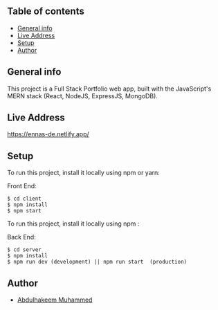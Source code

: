
## Table of contents

- [General info](#general-info)
- [Live Address](#live-address)
- [Setup](#setup)
- [Author](#author)

## General info

This project is a Full Stack Portfolio web app, built with the JavaScript's MERN stack (React, NodeJS, ExpressJS, MongoDB).

## Live Address
https://ennas-de.netlify.app/

## Setup

To run this project, install it locally using npm or yarn:

Front End:

```
$ cd client
$ npm install
$ npm start
```

To run this project, install it locally using npm :

Back End:

```
$ cd server
$ npm install
$ npm run dev (development) || npm run start  (production)
```

## Author

- [Abdulhakeem Muhammed](https://abdulhakeem-muhammed.netlify.app/)
